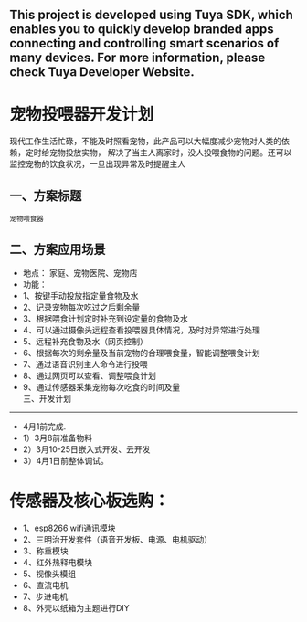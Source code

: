 This project is developed using Tuya SDK, which enables you to quickly develop branded apps connecting and controlling smart scenarios of many devices.         For more information, please check Tuya Developer Website.
----
宠物投喂器开发计划
====

现代工作生活忙碌，不能及时照看宠物，此产品可以大幅度减少宠物对人类的依赖，定时给宠物投放实物，
解决了当主人离家时，没人投喂食物的问题。还可以监控宠物的饮食状况，一旦出现异常及时提醒主人

一、方案标题
----
    宠物喂食器

二、方案应用场景
-----
* 地点：
        家庭、宠物医院、宠物店
* 功能：
*   1、按键手动投放指定量食物及水
*   2、记录宠物每次吃过之后剩余量
*   3、根据喂食计划定时补充到设定量的食物及水
*   4、可以通过摄像头远程查看投喂器具体情况，及时对异常进行处理
*   5、远程补充食物及水（网页控制）
*   6、根据每次的剩余量及当前宠物的合理喂食量，智能调整喂食计划
*   7、通过语音识别主人命令进行投喂
*   8、通过网页可以查看、调整喂食计划
*   9、通过传感器采集宠物每次吃食的时间及量            
三、开发计划
----
*   4月1前完成.
*   1）3月8前准备物料
*   2）3月10-25日嵌入式开发、云开发
*   3）4月1日前整体调试。
   # 传感器及核心板选购： 
*   1、esp8266 wifi通讯模块
*   2、三明治开发套件（语音开发板、电源、电机驱动）
*   3、称重模块
*   4、红外热释电模块
*   5、视像头模组
*   6、直流电机
*   7、步进电机
*   8、外壳以纸箱为主题进行DIY
    
